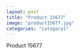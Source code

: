 ```yaml
---
layout: post
title: "Product 15677"
image: "product15677.jpg"
categories: "category1"
---
```

Product 15677

